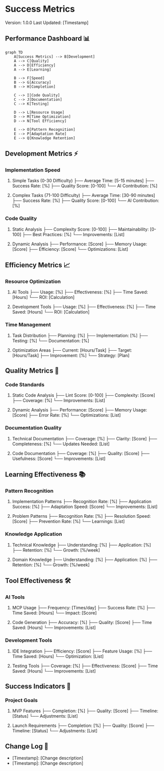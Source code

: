 # Success Metrics
Version: 1.0.0
Last Updated: [Timestamp]

## Performance Dashboard 📊
```mermaid
graph TD
    A[Success Metrics] --> B[Development]
    A --> C[Quality]
    A --> D[Efficiency]
    A --> E[Learning]

    B --> F[Speed]
    B --> G[Accuracy]
    B --> H[Completion]

    C --> I[Code Quality]
    C --> J[Documentation]
    C --> K[Testing]

    D --> L[Resource Usage]
    D --> M[Time Optimization]
    D --> N[Tool Efficiency]

    E --> O[Pattern Recognition]
    E --> P[Adaptation Rate]
    E --> Q[Knowledge Retention]
```

## Development Metrics ⚡
### Implementation Speed
1. Simple Tasks (0-30 Difficulty)
   ├── Average Time: [5-15 minutes]
   ├── Success Rate: [%]
   ├── Quality Score: [0-100]
   └── AI Contribution: [%]

2. Complex Tasks (71-100 Difficulty)
   ├── Average Time: [30-90 minutes]
   ├── Success Rate: [%]
   ├── Quality Score: [0-100]
   └── AI Contribution: [%]

### Code Quality
1. Static Analysis
   ├── Complexity Score: [0-100]
   ├── Maintainability: [0-100]
   ├── Best Practices: [%]
   └── Improvements: [List]

2. Dynamic Analysis
   ├── Performance: [Score]
   ├── Memory Usage: [Score]
   ├── Efficiency: [Score]
   └── Optimizations: [List]

## Efficiency Metrics 📈
### Resource Optimization
1. AI Tools
   ├── Usage: [%]
   ├── Effectiveness: [%]
   ├── Time Saved: [Hours]
   └── ROI: [Calculation]

2. Development Tools
   ├── Usage: [%]
   ├── Effectiveness: [%]
   ├── Time Saved: [Hours]
   └── ROI: [Calculation]

### Time Management
1. Task Distribution
   ├── Planning: [%]
   ├── Implementation: [%]
   ├── Testing: [%]
   └── Documentation: [%]

2. Optimization Areas
   ├── Current: [Hours/Task]
   ├── Target: [Hours/Task]
   ├── Improvement: [%]
   └── Strategy: [Plan]

## Quality Metrics 🎯
### Code Standards
1. Static Code Analysis
   ├── Lint Score: [0-100]
   ├── Complexity: [Score]
   ├── Coverage: [%]
   └── Improvements: [List]

2. Dynamic Analysis
   ├── Performance: [Score]
   ├── Memory Usage: [Score]
   ├── Error Rate: [%]
   └── Optimizations: [List]

### Documentation Quality
1. Technical Documentation
   ├── Coverage: [%]
   ├── Clarity: [Score]
   ├── Completeness: [%]
   └── Updates Needed: [List]

2. Code Documentation
   ├── Coverage: [%]
   ├── Quality: [Score]
   ├── Usefulness: [Score]
   └── Improvements: [List]

## Learning Effectiveness 📚
### Pattern Recognition
1. Implementation Patterns
   ├── Recognition Rate: [%]
   ├── Application Success: [%]
   ├── Adaptation Speed: [Score]
   └── Improvements: [List]

2. Problem Patterns
   ├── Recognition Rate: [%]
   ├── Resolution Speed: [Score]
   ├── Prevention Rate: [%]
   └── Learnings: [List]

### Knowledge Application
1. Technical Knowledge
   ├── Understanding: [%]
   ├── Application: [%]
   ├── Retention: [%]
   └── Growth: [%/week]

2. Domain Knowledge
   ├── Understanding: [%]
   ├── Application: [%]
   ├── Retention: [%]
   └── Growth: [%/week]

## Tool Effectiveness 🛠️
### AI Tools
1. MCP Usage
   ├── Frequency: [Times/day]
   ├── Success Rate: [%]
   ├── Time Saved: [Hours]
   └── Impact: [Score]

2. Code Generation
   ├── Accuracy: [%]
   ├── Quality: [Score]
   ├── Time Saved: [Hours]
   └── Improvements: [List]

### Development Tools
1. IDE Integration
   ├── Efficiency: [Score]
   ├── Feature Usage: [%]
   ├── Time Saved: [Hours]
   └── Optimization: [List]

2. Testing Tools
   ├── Coverage: [%]
   ├── Effectiveness: [Score]
   ├── Time Saved: [Hours]
   └── Improvements: [List]

## Success Indicators 🎯
### Project Goals
1. MVP Features
   ├── Completion: [%]
   ├── Quality: [Score]
   ├── Timeline: [Status]
   └── Adjustments: [List]

2. Launch Requirements
   ├── Completion: [%]
   ├── Quality: [Score]
   ├── Timeline: [Status]
   └── Adjustments: [List]

## Change Log 📝
- [Timestamp]: [Change description]
- [Timestamp]: [Change description]
